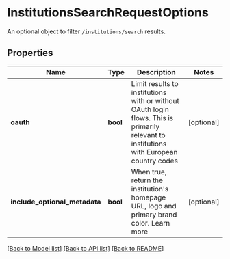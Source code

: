 # InstitutionsSearchRequestOptions

An optional object to filter `/institutions/search` results.
## Properties
Name | Type | Description | Notes
------------ | ------------- | ------------- | -------------
**oauth** | **bool** | Limit results to institutions with or without OAuth login flows. This is primarily relevant to institutions with European country codes | [optional] 
**include_optional_metadata** | **bool** | When true, return the institution&#39;s homepage URL, logo and primary brand color. Learn more | [optional] 

[[Back to Model list]](../README.md#documentation-for-models) [[Back to API list]](../README.md#documentation-for-api-endpoints) [[Back to README]](../README.md)


